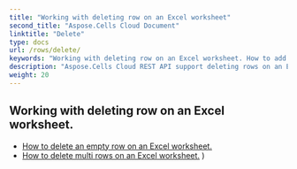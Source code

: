 ```yaml
---
title: "Working with deleting row on an Excel worksheet"
second_title: "Aspose.Cells Cloud Document"
linktitle: "Delete"
type: docs
url: /rows/delete/
keywords: "Working with deleting row on an Excel worksheet. How to add rows on an Excel worksheet."
description: "Aspose.Cells Cloud REST API support deleting rows on an Excel worksheet. SDK support kinds of development languages. They include Android, C#, Go, Java, NodeJS, Perl, PHP, Python, Ruby, and swift."
weight: 20
---
```



## Working with deleting row on an Excel worksheet.

- [How to delete an empty row on an Excel worksheet.](/cells/rows/delete/row/) 
- [How to delete multi rows on an Excel worksheet.](/cells/rows/delete/rows/) ) 